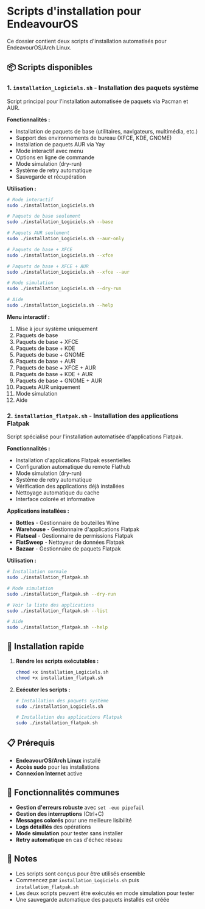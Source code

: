 # Scripts d'installation pour EndeavourOS

Ce dossier contient deux scripts d'installation automatisés pour EndeavourOS/Arch Linux.

## 📦 Scripts disponibles

### 1. `installation_Logiciels.sh` - Installation des paquets système
Script principal pour l'installation automatisée de paquets via Pacman et AUR.

**Fonctionnalités :**
- Installation de paquets de base (utilitaires, navigateurs, multimédia, etc.)
- Support des environnements de bureau (XFCE, KDE, GNOME)
- Installation de paquets AUR via Yay
- Mode interactif avec menu
- Options en ligne de commande
- Mode simulation (dry-run)
- Système de retry automatique
- Sauvegarde et récupération

**Utilisation :**
```bash
# Mode interactif
sudo ./installation_Logiciels.sh

# Paquets de base seulement
sudo ./installation_Logiciels.sh --base

# Paquets AUR seulement
sudo ./installation_Logiciels.sh --aur-only

# Paquets de base + XFCE
sudo ./installation_Logiciels.sh --xfce

# Paquets de base + XFCE + AUR
sudo ./installation_Logiciels.sh --xfce --aur

# Mode simulation
sudo ./installation_Logiciels.sh --dry-run

# Aide
sudo ./installation_Logiciels.sh --help
```

**Menu interactif :**
1. Mise à jour système uniquement
2. Paquets de base
3. Paquets de base + XFCE
4. Paquets de base + KDE
5. Paquets de base + GNOME
6. Paquets de base + AUR
7. Paquets de base + XFCE + AUR
8. Paquets de base + KDE + AUR
9. Paquets de base + GNOME + AUR
10. Paquets AUR uniquement
11. Mode simulation
12. Aide

### 2. `installation_flatpak.sh` - Installation des applications Flatpak
Script spécialisé pour l'installation automatisée d'applications Flatpak.

**Fonctionnalités :**
- Installation d'applications Flatpak essentielles
- Configuration automatique du remote Flathub
- Mode simulation (dry-run)
- Système de retry automatique
- Vérification des applications déjà installées
- Nettoyage automatique du cache
- Interface colorée et informative

**Applications installées :**
- **Bottles** - Gestionnaire de bouteilles Wine
- **Warehouse** - Gestionnaire d'applications Flatpak
- **Flatseal** - Gestionnaire de permissions Flatpak
- **FlatSweep** - Nettoyeur de données Flatpak
- **Bazaar** - Gestionnaire de paquets Flatpak

**Utilisation :**
```bash
# Installation normale
sudo ./installation_flatpak.sh

# Mode simulation
sudo ./installation_flatpak.sh --dry-run

# Voir la liste des applications
sudo ./installation_flatpak.sh --list

# Aide
sudo ./installation_flatpak.sh --help
```

## 🚀 Installation rapide

1. **Rendre les scripts exécutables :**
   ```bash
   chmod +x installation_Logiciels.sh
   chmod +x installation_flatpak.sh
   ```

2. **Exécuter les scripts :**
   ```bash
   # Installation des paquets système
   sudo ./installation_Logiciels.sh

   # Installation des applications Flatpak
   sudo ./installation_flatpak.sh
   ```

## 📋 Prérequis

- **EndeavourOS/Arch Linux** installé
- **Accès sudo** pour les installations
- **Connexion Internet** active

## 🔧 Fonctionnalités communes

- **Gestion d'erreurs robuste** avec `set -euo pipefail`
- **Gestion des interruptions** (Ctrl+C)
- **Messages colorés** pour une meilleure lisibilité
- **Logs détaillés** des opérations
- **Mode simulation** pour tester sans installer
- **Retry automatique** en cas d'échec réseau

## 📝 Notes

- Les scripts sont conçus pour être utilisés ensemble
- Commencez par `installation_Logiciels.sh` puis `installation_flatpak.sh`
- Les deux scripts peuvent être exécutés en mode simulation pour tester
- Une sauvegarde automatique des paquets installés est créée